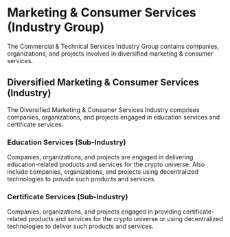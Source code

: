 # Marketing & Consumer Services (Industry Group)

The Commercial & Technical Services Industry Group contains companies, organizations, and projects involved in diversified marketing & consumer services.



## Diversified Marketing & Consumer Services (Industry)

The Diversified Marketing & Consumer Services Industry comprises companies, organizations, and projects engaged in education services and certificate services.

### Education Services (Sub-Industry)

Companies, organizations, and projects are engaged in delivering education-related products and services for the crypto universe. Also include companies, organizations, and projects using decentralized technologies to provide such products and services.

### Certificate Services (Sub-Industry)

Companies, organizations, and projects engaged in providing certificate-related products and services for the crypto universe or using decentralized technologies to deliver such products and services.
